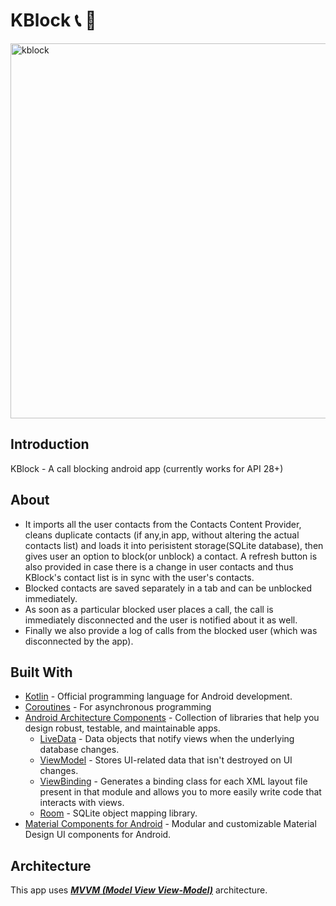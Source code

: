 # KBlock :telephone_receiver: :no_entry_sign:

<img width="600" alt="kblock" src="https://user-images.githubusercontent.com/60653277/142725041-9942e985-96fd-4edc-ad12-3ec3d41b8f2e.png">

## Introduction

KBlock - A call blocking android app (currently works for API 28+)

## About
- It imports all the user contacts from the Contacts Content Provider, cleans duplicate contacts (if any,in app, without altering the actual contacts list) and loads it into perisistent storage(SQLite database), then gives user an option to block(or unblock) a contact. A refresh button is also provided in case there is a change in user contacts and thus KBlock's contact list is in sync with the user's contacts.
- Blocked contacts are saved separately in a tab and can be unblocked immediately.
- As soon as a particular blocked user places a call, the call is immediately disconnected and the user is notified about it as well.
- Finally we also provide a log of calls from the blocked user (which was disconnected by the app).

## Built With
- [Kotlin](https://kotlinlang.org/) - Official programming language for Android development.
- [Coroutines](https://kotlinlang.org/docs/reference/coroutines-overview.html) - For asynchronous programming
- [Android Architecture Components](https://developer.android.com/topic/libraries/architecture) - Collection of libraries that help you design robust, testable, and maintainable apps.
  - [LiveData](https://developer.android.com/topic/libraries/architecture/livedata) - Data objects that notify views when the underlying database changes.
  - [ViewModel](https://developer.android.com/topic/libraries/architecture/viewmodel) - Stores UI-related data that isn't destroyed on UI changes. 
  - [ViewBinding](https://developer.android.com/topic/libraries/view-binding) - Generates a binding class for each XML layout file present in that module and allows you to more easily write code that interacts with views.
  - [Room](https://developer.android.com/topic/libraries/architecture/room) - SQLite object mapping library.
- [Material Components for Android](https://github.com/material-components/material-components-android) - Modular and customizable Material Design UI components for Android.

## Architecture
This app uses [***MVVM (Model View View-Model)***](https://developer.android.com/jetpack/docs/guide#recommended-app-arch) architecture.



